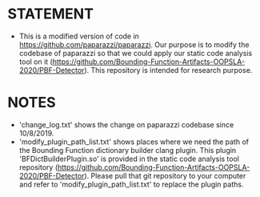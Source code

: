 # STATEMENT
* This is a modified version of code in https://github.com/paparazzi/paparazzi. Our purpose is to modify the codebase of paparazzi so that we could apply our static code analysis tool on it (https://github.com/Bounding-Function-Artifacts-OOPSLA-2020/PBF-Detector). This repository is intended for research purpose.

# NOTES
* 'change_log.txt' shows the change on paparazzi codebase since 10/8/2019.
* 'modify_plugin_path_list.txt' shows places where we need the path of the Bounding Function dictionary builder clang plugin. This plugin 'BFDictBuilderPlugin.so' is provided in the static code analysis tool repository (https://github.com/Bounding-Function-Artifacts-OOPSLA-2020/PBF-Detector). Please pull that git repository to your computer and refer to 'modify_plugin_path_list.txt' to replace the plugin paths. 